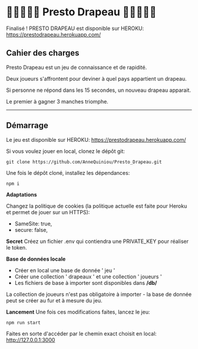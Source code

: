 # 🏴‍☠️🏁🏳️‍🌈 Presto Drapeau 🏳️‍🌈🏁🏴‍☠️

Finalisé !
PRESTO DRAPEAU est disponible sur HEROKU: https://prestodrapeau.herokuapp.com/

## Cahier des charges

Presto Drapeau est un jeu de connaissance et de rapidité.

Deux joueurs s'affrontent pour deviner à quel pays appartient un drapeau.

Si personne ne répond dans les 15 secondes, un nouveau drapeau apparait.

Le premier à gagner 3 manches triomphe.

---

## Démarrage

Le jeu est disponible sur HEROKU: https://prestodrapeau.herokuapp.com/

Si vous voulez jouer en local, clonez le dépôt git:

```
git clone https://github.com/AnneQuiniou/Presto_Drapeau.git
```

Une fois le dépôt cloné, installez les dépendances:

```
npm i
```

**Adaptations**

Changez la politique de cookies (la politique actuelle est faite pour Heroku et permet de jouer sur un HTTPS):

- SameSite: true,
- secure: false,

**Secret**
Créez un fichier .env qui contiendra une PRIVATE_KEY pour réaliser le token.

**Base de données locale**

- Créer en local une base de donnée ' jeu '
- Créer une collection ' drapeaux ' et une collection ' joueurs '
- Les fichiers de base à importer sont disponibles dans **/db/**

La collection de joueurs n'est pas obligatoire à importer - la base de donnée peut se créer au fur et à mesure du jeu.

**Lancement**
Une fois ces modifications faites, lancez le jeu:

```
npm run start
```

Faites en sorte d'accéder par le chemin exact choisit en local: http://127.0.0.1:3000
